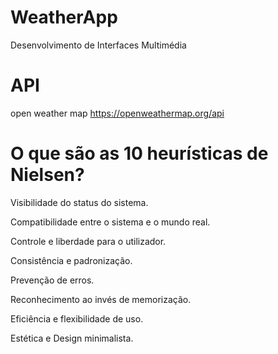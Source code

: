 # WeatherApp

Desenvolvimento de Interfaces Multimédia

# API

open weather map
https://openweathermap.org/api

# O que são as 10 heurísticas de Nielsen?

Visibilidade do status do sistema.

Compatibilidade entre o sistema e o mundo real.

Controle e liberdade para o utilizador.

Consistência e padronização.

Prevenção de erros.

Reconhecimento ao invés de memorização.

Eficiência e flexibilidade de uso.

Estética e Design minimalista.
